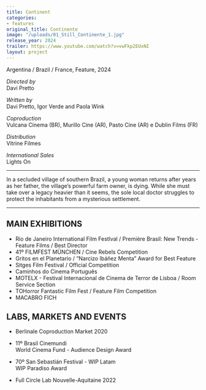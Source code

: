 ```yaml
---
title: Continent
categories:
- features
original_title: Continente
image: "/uploads/01_Still_Continente_1.jpg"
release_year: 2024
trailer: https://www.youtube.com/watch?v=vwFkp2EUxNI
layout: project
---
```


Argentina / Brazil / France, Feature, 2024

*Directed by*\
Davi Pretto

*Written by*\
Davi Pretto, Igor Verde and Paola Wink

*Coproduction*\
Vulcana Cinema (BR), Murillo Cine (AR), Pasto Cine (AR) e Dublin Films (FR)

*Distribution*\
Vitrine Filmes

*International Sales*\
Lights On

---

In a secluded village of southern Brazil, a young woman returns after years as her father, the village’s powerful farm owner, is dying. While she must take over a legacy heavier than it seems, the sole local doctor struggles to protect the inhabitants from a mysterious settlement.

---

## MAIN EXHIBITIONS

* Rio de Janeiro International Film Festlval / Première Brasil: New Trends - Feature Films / Best Director
* 41º FILMFEST MÜNCHEN / Cine Rebels Competition
* Gritos en el Planetario / “Narcizo Ibáñez Menta” Award for Best Feature
* Sitges Film Festival / Official Competition
* Caminhos do Cinema Português
* MOTELX - Festival Internacional de Cinema de Terror de Lisboa / Room Service Section
* TOHorror Fantastic Film Fest / Feature Film Competition
* MACABRO FICH

## LABS, MARKETS AND EVENTS

* Berlinale Coproduction Market 2020

* 11º Brasil Cinemundi\
  World Cinema Fund - Audience Design Award

* 70º San Sebastián Festival - WIP Latam\
  WIP Paradiso Award

* Full Circle Lab Nouvelle-Aquitaine 2022